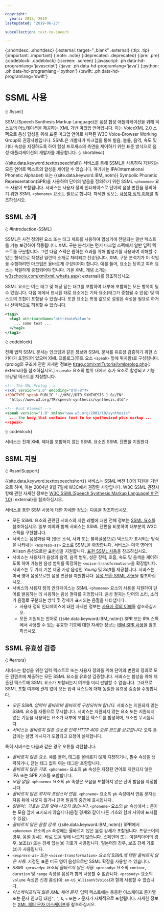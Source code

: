 ```yaml
---

copyright:
  years: 2015, 2019
lastupdated: "2019-06-23"

subcollection: text-to-speech

---
```


{:shortdesc: .shortdesc}
{:external: target="_blank" .external}
{:tip: .tip}
{:important: .important}
{:note: .note}
{:deprecated: .deprecated}
{:pre: .pre}
{:codeblock: .codeblock}
{:screen: .screen}
{:javascript: .ph data-hd-programlang='javascript'}
{:java: .ph data-hd-programlang='java'}
{:python: .ph data-hd-programlang='python'}
{:swift: .ph data-hd-programlang='swift'}

# SSML 사용
{: #ssml}

SSML(Speech Synthesis Markup Language)은 음성 합성 애플리케이션을 위해 텍스트의 어노테이션을 제공하는 XML 기반 마크업 언어입니다. 이는 VoiceXML 2.0 스펙으로 음성 합성을 위해 표준 마크업 언어로 채택된 W3C Voice-Browser Working Group의 권장사항입니다. SSML은 개발자가 마크업을 통해 발음, 볼륨, 음역, 속도 및 기타 속성을 지정하도록 하여 합성 프로세스의 측면을 제어하기 위한 표준 방식으로 음성 애플리케이션의 개발자를 제공합니다.
{: shortdesc}

{{site.data.keyword.texttospeechfull}} 서비스를 통해 SSML을 사용하여 지원되는 모든 언어로 텍스트의 합성을 제어할 수 있습니다. 여기에는 IPA(International Phonetic Alphabet) 또는 {{site.data.keyword.IBM_notm}} Symbolic Phonetic Representation(SPR)을 사용하여 단어의 발음을 정의하기 위한 SSML `<phoneme>` 요소 사용이 포함됩니다. 서비스는 사용자 정의 인터페이스로 단어의 음성 변환을 정의하기 위한 SSML `<phoneme>` 요소도 필요로 합니다. 자세한 정보는 [사용자 정의 이해](/docs/services/text-to-speech?topic=text-to-speech-customIntro)를 참조하십시오.

## SSML 소개
{: #introduction-SSML}

SSML은 사전 정의된 요소 또는 태그 세트를 사용하여 합성기에 전달되는 일반 텍스트를 기능 보강하여 작동됩니다. XML 구분 분석기는 먼저 마크업 스펙에서 일반 입력 텍스트를 구분합니다. 그런 다음 스펙은 원하는 효과를 위해 합성기를 사용하여 이해할 수 있는 형식으로 작성된 일련의 소개로 처리되고 전송됩니다. XML 구문 분석기가 이 작업을 수행하려면 마크업은 올바르게 구성되어야 합니다. 예를 들어, 요소는 닫히고 여러 요소는 적절하게 중첩되어야 합니다. 기본 XML 개념 소개는 [w3schools.com/xml/xml_whatis.asp](http://www.w3schools.com/xml/xml_whatis.asp){: external}를 참조하십시오.

SSML 요소는 여는 태그 및 해당 닫는 태그를 포함하여 내부에 포함되는 모든 항목이 될 수 있습니다. 다음 예에서 표시된 대로 요소에는 기타 요소(태그가 중첩될 수 있음) 및 텍스트의 조합이 포함될 수 있습니다. 또한 요소는 특정 값으로 설정된 속성을 필요로 하거나 선택적으로 허용할 수 있습니다.

```xml
<tag1>
  <tag2 attributeName="attributeValue">
    ... some text ...
  </tag2>
</tag1>
```
{: codeblock}

전체 법적 SSML 문서는 인코딩과 같은 정보와 SSML 문서를 유효성 검증하기 위한 스키마가 포함되어 있으며 XML 프롤로그(루트 요소 `<speak>` 앞에 위치함)로 구성됩니다. (prolog의 구조에 관한 자세한 정보는 [tizag.com/xmlTutorial/xmlprolog.php](http://www.tizag.com/xmlTutorial/xmlprolog.php){: external}를 참조하십시오.) `<speak>` 요소의 범위 내에서 추가 요소로 합성되고 기능 보강될 텍스트를 지정합니다.

```xml
<!-- The XML Prolog -->
<?xml version="1.0" encoding="UTF-8"?>
<!DOCTYPE speak PUBLIC "-//W3C//DTD SYNTHESIS 1.0//EN"
  "http://www.w3.org/TR/speech-synthesis/synthesis.dtd">

<!-- Root Element -->
<speak version="1.0" xmlns="www.w3.org/2001/10/synthesis"
  ... the body that contains text to be synthesized plus markup ...
</speak>
```
{: codeblock}

서비스는 전체 XML 헤더를 포함하지 않는 SSML 요소인 SSML 단편을 지원한다.

## SSML 지원
{: #ssmlSupport}

{{site.data.keyword.texttospeechshort}} 서비스는 SSML 버전 1.0의 지원을 기반으로 하며, 이는 2004년 9월 7일에 W3C에서 권장된 사항입니다. W3C SSML 권장사항에 관한 자세한 정보는 [W3C SSML(Speech Synthesis Markup Language) 버전 1.0](http://www.w3.org/TR/speech-synthesis/){: external}을 참조하십시오.

서비스를 통한 SSM 사용에 대한 자세한 정보는 다음을 참조하십시오.

-   모든 SSML 요소와 관련된 서비스의 지원 레벨에 대한 전체 정보는 [SSML 요소](/docs/services/text-to-speech?topic=text-to-speech-elements)를 참조하십시오. 일부 예외와 함께 서비스는 SSML 단편을 비롯하여 대부분의 W3C 스펙을 구현합니다.
-   서비스는 음성화될 때 (좋은 소식, 사과 또는 불확실성으로) 텍스트가 표시되는 방식을 나타내는 `<express-as>` 요소로 SSML을 확장합니다. 서비스는 미국 영어의 Allison 음성으로만 표현성을 지원합니다. [표현 SSML 사용](/docs/services/text-to-speech?topic=text-to-speech-expressive)을 참조하십시오.
-   서비스는 사용자가 음성의 음역, 음역 범위, 성문 장력, 호흡, 속도 및 음색을 제어하도록 하여 가능한 음성 범위를 확장하는 `<voice-transformation>`을 확장합니다. 서비스는 두 가지 기본 제공 가상 음성인 *Young* 및 *Soft*를 제공합니다. 서비스는 미국 영어 음성으로만 음성 변환을 지원합니다. [음성 변환 SSML 사용](/docs/services/text-to-speech?topic=text-to-speech-transformation)을 참조하십시오.
-   서비스의 사용자 정의 인터페이스는 SSML `<phoneme>` 요소의 사용을 지원하여 단어를 발음하는 데 사용하는 음성 철자를 지정합니다. 음성 철자는 단어의 소리, 소리가 음절로 구분되는 방식 및 강세가 표시되는 음절을 나타냅니다.
    -   사용자 정의 인터페이스에 대한 자세한 정보는 [사용자 정의 이해](/docs/services/text-to-speech?topic=text-to-speech-customIntro)를 참조하십시오.
    -   모든 지원되는 언어로 {{site.data.keyword.IBM_notm}} SPR 또는 IPA 스펙에서 사용할 수 있는 유효한 기호에 대한 자세한 정보는 [IBM SPR 사용](/docs/services/text-to-speech?topic=text-to-speech-sprs)을 참조하십시오.

## SSML 유효성 검증
{: #errors}

서비스는 합성을 위한 입력 텍스트로 또는 사용자 정의를 위해 단어의 변환의 정의로 모든 컨텐츠에 제출하는 모든 SSML 요소를 유효성 검증합니다. 서비스는 합성을 위해 제출된 텍스트에 SSML 요소가 포함되는지 여부를 미리 판별할 수 없습니다. 그러므로 SSML 포함 여부에 관계 없이 모든 입력 텍스트에 대해 동일한 유효성 검증을 수행합니다.

-   *모든 SSML 입력이 올바르며 올바르게 구성되어야 합니다.* 서비스는 지원되지 않는 SSML 요소를 자동으로 무시합니다. 서비스는 지원되지 않는 요소 또는 지원되지 않는 기능을 사용하는 요소가 내부에 포함된 텍스트를 합성하며, 요소만 무시됩니다.
-   *서비스는 올바르지 않은 요소로 인해 HTTP 400 오류 코드를 보고합니다.* 오류 응답에는 설명 메시지가 포함되고 요청이 실패합니다.

특히 서비스는 다음과 같은 경우 오류를 리턴합니다.

-   *올바르지 않은 요소.* 예를 들어, 태그를 올바르지 않게 지정하거나, 필수 속성을 생략하거나, 닫는 태그 없이 여는 태그만 포함합니다.
-   *올바르지 않은 기호.* `<phoneme>` 요소의 `ph` 속성은 지정된 언어로 지원되지 않은 IPA 또는 SPR 기호를 포함합니다.
-   *모음 없음.* `<phoneme>` 요소의 `ph` 속성은 모음을 포함하지 않은 단어 발음을 지정합니다.
-   *올바르지 않은 위치의 프랑스어 연음.* `<phoneme>` 요소의 `ph` 속성에서 연음 문자는 자음 뒤에 나오지 않거나 단어 발음의 중간에 표시됩니다.
-   *일본어`:` 기호는 모음 앞에 나오지 않습니다.* `<phoneme>` 요소의 `ph` 속성에서 `:` 문자는 모음 앞에 표시되지 않습니다(음절 경계와 같이 다른 기호와 함께 사이에 표시될 수 있음).
-   *올바르지 않은 음절 강세.* {{site.data.keyword.IBM_notm}} SPR에서 `<phoneme>` 요소의 `ph` 속성에는 올바르지 않은 음절 강세가 포함됩니다. 프랑스어의 경우, 음절 강세는 바로 모음 앞에 나오지 않습니다. 스페인어 또는 이탈리아어의 경우, 보조(`2`) 또는 강세 없는(`0`) 기호가 사용됩니다. 일본어의 경우, 보조 강세 기호(`2`)가 사용됩니다.
-   *`<express-as>` 또는 `<voice-transformation>` 요소의 SSML에 대한 올바르지 않은 사용.* 지정된 표준 미국 영어 음성으로만 SSML 확장을 사용할 수 있습니다.
-   *SSML `<prosody>` 요소의 올바르지 않은 사용.* `<prosody>` 요소의 `contour`, `duration` 및 `range` 속성을 음성과 함께 사용할 수 없습니다. `<prosody>` 요소의 `volume` 속성은 신경 음성(예: `en-US_AllisonV3Voice`)과 함께 사용할 수 없습니다.
-   *이스케이프되지 않은 XML 제어 문자.* 입력 텍스트에는 동등한 이스케이프 문자열 또는 문자 인코딩 대신<code>&quot;</code>, <code>&apos;</code>, `&`, `<` 또는 `>` 문자가 자체적으로 포함됩니다. 자세한 정보는 [XML 제어 문자 이스케이프](/docs/services/text-to-speech?topic=text-to-speech-usingHTTP#escape)를 참조하십시오.
